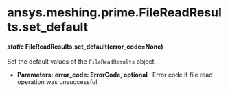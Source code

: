<a id="ansys-meshing-prime-filereadresults-set-default"></a>

# ansys.meshing.prime.FileReadResults.set_default

<a id="ansys.meshing.prime.FileReadResults.set_default"></a>

#### *static* FileReadResults.set_default(error_code=None)

Set the default values of the `FileReadResults` object.

* **Parameters:**
  **error_code: ErrorCode, optional**
  : Error code if file read operation was unsuccessful.

<!-- !! processed by numpydoc !! -->
